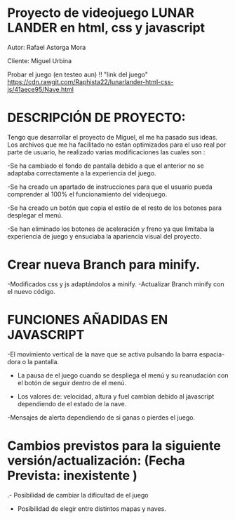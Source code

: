 

# Proyecto de videojuego  LUNAR LANDER en html, css y javascript
 
 Autor: Rafael Astorga Mora 
 
 Cliente: Miguel Urbina 

Probar el juego (en testeo aun) !!  "link del juego"
https://cdn.rawgit.com/Raphista22/lunarlander-html-css-js/41aece95/Nave.html



# DESCRIPCIÓN DE PROYECTO:

Tengo que desarrollar el proyecto de Miguel, el me ha pasado sus ideas. Los archivos que me ha facilitado no están optimizados para el uso real por parte de usuario, he realizado varias modificaciones las cuales son :

-Se ha cambiado el fondo de pantalla debido a que el anterior no se adaptaba correctamente a la experiencia del juego.

-Se ha creado un apartado de instrucciones para que el usuario pueda comprender al 100% el funcionamiento del videojuego.

-Se ha creado un botón que copia el estilo de el resto de los botones para desplegar el menú. 

-Se han eliminado los botones de aceleración y freno ya que limitaba la experiencia de juego y ensuciaba la apariencia visual del proyecto.

# Crear nueva Branch para minify.
-Modificados css y js adaptándolos a minify.
-Actualizar Branch minify con el nuevo código.

# FUNCIONES AÑADIDAS EN JAVASCRIPT

-El movimiento vertical de la nave que se activa pulsando la barra espacia-dora o la pantalla.

- La pausa de el juego cuando se despliega el menú y su reanudación con el botón de seguir dentro de el menú.

- Los valores de: velocidad, altura y fuel cambian debido al javascript dependiendo de el estado de la nave.

-Mensajes de alerta dependiendo de si ganas o pierdes el juego. 

# Cambios previstos para la siguiente versión/actualización: (Fecha Prevista: inexistente )

.- Posibilidad de cambiar la dificultad de el juego 
 - Posibilidad de elegir entre distintos mapas y naves.  
